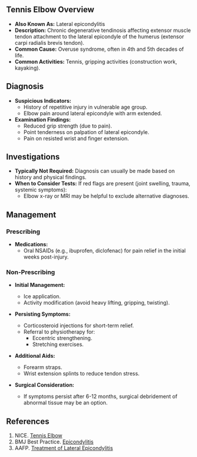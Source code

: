 ## Tennis Elbow Overview

- **Also Known As:** Lateral epicondylitis
- **Description:** Chronic degenerative tendinosis affecting extensor muscle tendon attachment to the lateral epicondyle of the humerus (extensor carpi radialis brevis tendon).
- **Common Cause:** Overuse syndrome, often in 4th and 5th decades of life.
- **Common Activities:** Tennis, gripping activities (construction work, kayaking).

## Diagnosis

- **Suspicious Indicators:**
  - History of repetitive injury in vulnerable age group.
  - Elbow pain around lateral epicondyle with arm extended.
- **Examination Findings:**
  - Reduced grip strength (due to pain).
  - Point tenderness on palpation of lateral epicondyle.
  - Pain on resisted wrist and finger extension.

## Investigations

- **Typically Not Required:** Diagnosis can usually be made based on history and physical findings.
- **When to Consider Tests:** If red flags are present (joint swelling, trauma, systemic symptoms):
  - Elbow x-ray or MRI may be helpful to exclude alternative diagnoses.

## Management

### Prescribing

- **Medications:** 
  - Oral NSAIDs (e.g., ibuprofen, diclofenac) for pain relief in the initial weeks post-injury.

### Non-Prescribing

- **Initial Management:**
  - Ice application.
  - Activity modification (avoid heavy lifting, gripping, twisting).
- **Persisting Symptoms:**
  - Corticosteroid injections for short-term relief.
  - Referral to physiotherapy for:
    - Eccentric strengthening.
    - Stretching exercises.
- **Additional Aids:**
  - Forearm straps.
  - Wrist extension splints to reduce tendon stress.
  
- **Surgical Consideration:** 
  - If symptoms persist after 6-12 months, surgical debridement of abnormal tissue may be an option.

## References

1. NICE. [Tennis Elbow](https://cks.nice.org.uk/tennis-elbow)
2. BMJ Best Practice. [Epicondylitis](https://bestpractice.bmj.com/topics/en-gb/978)
3. AAFP. [Treatment of Lateral Epicondylitis](https://www.aafp.org/afp/2007/0915/p843.html)